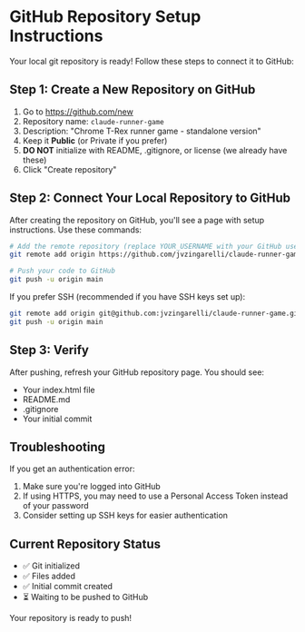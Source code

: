 # GitHub Repository Setup Instructions

Your local git repository is ready! Follow these steps to connect it to GitHub:

## Step 1: Create a New Repository on GitHub

1. Go to https://github.com/new
2. Repository name: `claude-runner-game`
3. Description: "Chrome T-Rex runner game - standalone version"
4. Keep it **Public** (or Private if you prefer)
5. **DO NOT** initialize with README, .gitignore, or license (we already have these)
6. Click "Create repository"

## Step 2: Connect Your Local Repository to GitHub

After creating the repository on GitHub, you'll see a page with setup instructions. Use these commands:

```bash
# Add the remote repository (replace YOUR_USERNAME with your GitHub username)
git remote add origin https://github.com/jvzingarelli/claude-runner-game.git

# Push your code to GitHub
git push -u origin main
```

If you prefer SSH (recommended if you have SSH keys set up):
```bash
git remote add origin git@github.com:jvzingarelli/claude-runner-game.git
git push -u origin main
```

## Step 3: Verify

After pushing, refresh your GitHub repository page. You should see:
- Your index.html file
- README.md
- .gitignore
- Your initial commit

## Troubleshooting

If you get an authentication error:
1. Make sure you're logged into GitHub
2. If using HTTPS, you may need to use a Personal Access Token instead of your password
3. Consider setting up SSH keys for easier authentication

## Current Repository Status

- ✅ Git initialized
- ✅ Files added
- ✅ Initial commit created
- ⏳ Waiting to be pushed to GitHub

Your repository is ready to push!